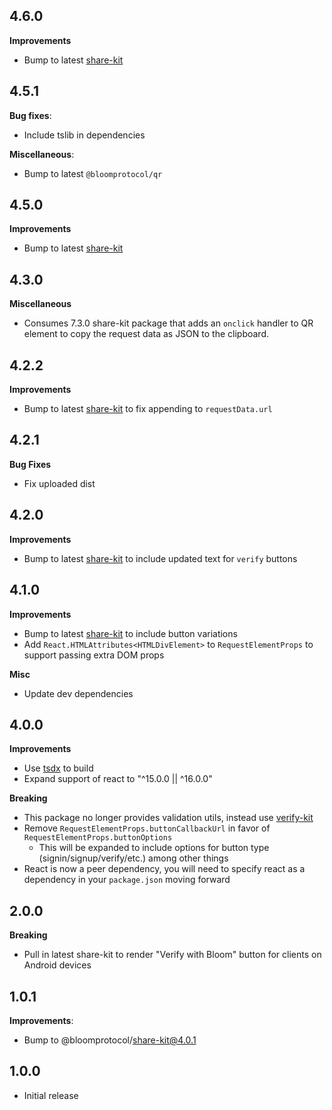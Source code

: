 ## 4.6.0

**Improvements**

- Bump to latest [share-kit](https://github.com/hellobloom/attestations-ts/tree/master/packages/share-kit)

## 4.5.1

**Bug fixes**:

- Include tslib in dependencies

**Miscellaneous**:

- Bump to latest `@bloomprotocol/qr`

## 4.5.0

**Improvements**

- Bump to latest [share-kit](https://github.com/hellobloom/vc/tree/master/packages/share-kit)

## 4.3.0

**Miscellaneous**

- Consumes 7.3.0 share-kit package that adds an `onclick` handler to QR element to copy the request data as JSON to the clipboard.

## 4.2.2

**Improvements**

- Bump to latest [share-kit](https://github.com/hellobloom/vc/tree/master/packages/share-kit) to fix appending to `requestData.url`

## 4.2.1

**Bug Fixes**

- Fix uploaded dist

## 4.2.0

**Improvements**

- Bump to latest [share-kit](https://github.com/hellobloom/vc/tree/master/packages/share-kit) to include updated text for `verify` buttons

## 4.1.0

**Improvements**

- Bump to latest [share-kit](https://github.com/hellobloom/vc/tree/master/packages/share-kit) to include button variations
- Add `React.HTMLAttributes<HTMLDivElement>` to `RequestElementProps` to support passing extra DOM props

**Misc**

- Update dev dependencies

## 4.0.0

**Improvements**

- Use [tsdx](https://github.com/palmerhq/tsdx) to build
- Expand support of react to "^15.0.0 || ^16.0.0"

**Breaking**

- This package no longer provides validation utils, instead use [verify-kit](https://github.com/hellobloom/verify-kit)
- Remove `RequestElementProps.buttonCallbackUrl` in favor of `RequestElementProps.buttonOptions`
  - This will be expanded to include options for button type (signin/signup/verify/etc.) among other things
- React is now a peer dependency, you will need to specify react as a dependency in your `package.json` moving forward

## 2.0.0

**Breaking**

- Pull in latest share-kit to render "Verify with Bloom" button for clients on Android devices

## 1.0.1

**Improvements**:

- Bump to @bloomprotocol/share-kit@4.0.1

## 1.0.0

- Initial release
